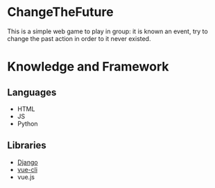 # ChangeTheFuture
This is a simple web game to play in group: it is known an event, try to change the past action in order to it never existed.

# Knowledge and Framework
## Languages
* HTML
* JS
* Python
## Libraries
* [Django](https://docs.djangoproject.com/en/2.2/intro/tutorial01/)
* [vue-cli](https://cli.vuejs.org/guide/)
* vue.js